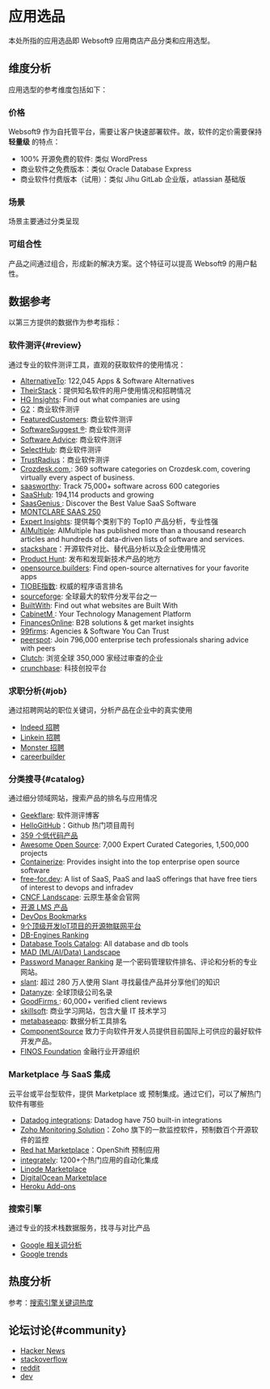 # 应用选品

本处所指的应用选品即 Websoft9 应用商店产品分类和应用选型。

## 维度分析

应用选型的参考维度包括如下：

### 价格

Websoft9 作为自托管平台，需要让客户快速部署软件。故，软件的定价需要保持 **轻量级** 的特点：  

- 100% 开源免费的软件: 类似 WordPress
- 商业软件之免费版本：类似 Oracle Database Express
- 商业软件付费版本（试用）：类似 Jihu GitLab 企业版，atlassian 基础版

### 场景

场景主要通过分类呈现

### 可组合性

产品之间通过组合，形成新的解决方案。这个特征可以提高 Websoft9 的用户黏性。  


## 数据参考

以第三方提供的数据作为参考指标：

### 软件测评{#review}

通过专业的软件测评工具，直观的获取软件的使用情况：

- [AlternativeTo](https://alternativeto.net/): 122,045 Apps & Software Alternatives
- [TheirStack](https://theirstack.com/en)：提供知名软件的用户使用情况和招聘情况
- [HG Insights](https://discovery.hgdata.com/): Find out what companies are using
- [G2](https://www.g2.com/)：商业软件测评
- [FeaturedCustomers](https://www.featuredcustomers.com/): 商业软件测评
- [SoftwareSuggest ®](https://www.softwaresuggest.com/): 商业软件测评
- [Software Advice](https://www.softwareadvice.com/): 商业软件测评
- [SelectHub](https://www.selecthub.com/): 商业软件测评
- [TrustRadius](https://www.trustradius.com/)：商业软件测评
- [Crozdesk.com,](https://crozdesk.com/): 369 software categories on Crozdesk.com, covering virtually every aspect of business.
- [saasworthy](https://www.saasworthy.com/): Track 75,000+ software across 600 categories
- [SaaSHub](https://www.saashub.com/): 194,114 products and growing
- [SaasGenius ](https://www.saasgenius.com/): Discover the Best Value SaaS Software
- [MONTCLARE SAAS 250](http://montclare.com/saas-250/)
- [Expert Insights](https://expertinsights.com/): 提供每个类别下的 Top10 产品分析，专业性强
- [AIMultiple](https://aimultiple.com/): AIMultiple has published more than a thousand research articles and hundreds of data-driven lists of software and services.
- [stackshare](https://stackshare.io/)：开源软件对比、替代品分析以及企业使用情况
- [Product Hunt](https://www.producthunt.com/): 发布和发现新技术产品的地方
- [opensource.builders](https://opensource.builders/): Find open-source alternatives for your favorite apps
- [TIOBE指数](https://www.tiobe.com/tiobe-index/): 权威的程序语言排名
- [sourceforge](https://sourceforge.net/): 全球最大的软件分发平台之一
- [BuiltWith](https://builtwith.com/): Find out what websites are Built With
- [CabinetM ](https://www.cabinetm.com/): Your Technology Management Platform
- [FinancesOnline](https://financesonline.com/): B2B solutions & get market insights
- [99firms](https://99firms.com/): Agencies & Software You Can Trust
- [peerspot](https://www.peerspot.com/): Join 796,000 enterprise tech professionals sharing advice with peers
- [Clutch](https://clutch.co/): 浏览全球 350,000 家经过审查的企业
- [crunchbase](https://www.crunchbase.com/): 科技创投平台

### 求职分析{#job}

通过招聘网站的职位关键词，分析产品在企业中的真实使用

- [Indeed 招聘](https://www.indeed.com)
- [Linkein 招聘](https://www.linkedin.com/jobs/)
- [Monster 招聘](https://www.monster.com)
- [careerbuilder](https://www.careerbuilder.com/)

### 分类搜寻{#catalog}

通过细分领域网站，搜索产品的排名与应用情况

- [Geekflare](https://geekflare.com/): 软件测评博客
- [HelloGitHub](https://github.com/521xueweihan/HelloGitHub)：Github 热门项目周刊
- [359 个低代码产品](https://airtable.com/appgtkCKwkLEgMyTo/shr78BZzqhqxYdqRa/tblNb6MHPMpAYKkt6)
- [Awesome Open Source](https://awesomeopensource.com/): 7,000 Expert Curated Categories, 1,500,000 projects
- [Containerize](https://products.containerize.com/): Provides insight into the top enterprise open source software
- [free-for.dev](https://github.com/ripienaar/free-for-dev): A list of SaaS, PaaS and IaaS offerings that have free tiers of interest to devops and infradev
- [CNCF Landscape](https://landscape.cncf.io/): 云原生基金会官网
- [开源 LMS 产品](https://elearningindustry.com/directory/software-categories/learning-management-systems/license/open)
- [DevOps Bookmarks](https://www.devopsbookmarks.org/)
- [9个顶级开发IoT项目的开源物联网平台](https://blog.csdn.net/shnbiot/article/details/80432017)
- [DB-Engines Ranking](https://db-engines.com/en/)
- [Database Tools Catalog](https://dbmstools.com/): All database and db tools
- [MAD (ML/AI/Data) Landscape](https://mad.firstmark.com/)
- [Password Manager Ranking](https://www.passwordmanager.com) 是一个密码管理软件排名、评论和分析的专业网站。
- [slant](https://www.slant.co/): 超过 280 万人使用 Slant 寻找最佳产品并分享他们的知识
- [Datanyze](https://www.datanyze.com/): 全球顶级公司名录
- [GoodFirms ](https://www.goodfirms.co/): 60,000+ verified client reviews
- [skillsoft](https://www.skillsoft.com/explore): 商业学习网站，包含大量 IT 技术学习
- [metabaseapp](https://redpoint.metabaseapp.com/public/dashboard/5e802588-cc2c-489c-a2f3-283d6c3cd298?category=&repo=&series=&license=): 数据分析工具排名
- [ComponentSource](https://www.componentsource.com/) 致力于向软件开发人员提供目前国际上可供应的最好软件开发产品。
- [FINOS Foundation](https://www.finos.org/) 金融行业开源组织

### Marketplace 与 SaaS 集成

云平台或平台型软件，提供 Marketplace 或 预制集成。通过它们，可以了解热门软件有哪些

- [Datadog integrations](https://docs.datadoghq.com/integrations/): Datadog have 750 built-in integrations
- [Zoho Monitoring Solution](https://www.manageengine.com/products/applications_manager/index3.html)：Zoho 旗下的一款监控软件，预制数百个开源软件的监控
- [Red hat Marketplace](https://swc.saas.ibm.com/en-us/redhat-marketplace)：OpenShift 预制应用
- [integrately](https://integrately.com/integrations/apps): 1200+个热门应用的自动化集成
- [Linode Marketplace](https://www.linode.com/marketplace/apps/)
- [DigitalOcean Marketplace](https://marketplace.digitalocean.com/category/all)
- [Heroku Add-ons](https://elements.heroku.com/addons)

### 搜索引擎

通过专业的技术栈数据服务，找寻与对比产品

- [Google 相关词分析](https://anvaka.github.io/vs/)
- [Google trends](https://trends.google.com/trends/explore)

## 热度分析

参考：[搜索引擎关键词热度](./martech/keywords)

## 论坛讨论{#community}

- [Hacker News](https://news.ycombinator.com/)
- [stackoverflow](https://stackoverflow.com/)
- [reddit](https://www.reddit.com/)
- [dev](https://dev.to/)


